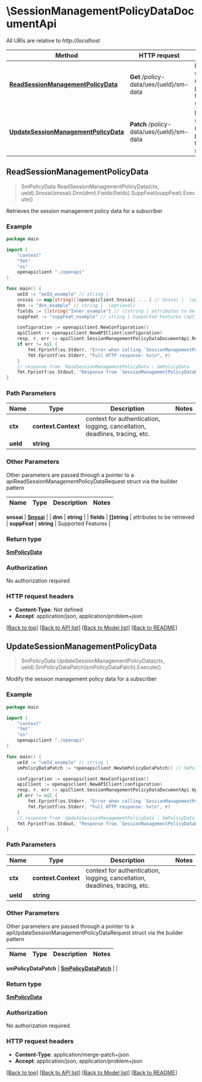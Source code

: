 # \SessionManagementPolicyDataDocumentApi

All URIs are relative to *http://localhost*

Method | HTTP request | Description
------------- | ------------- | -------------
[**ReadSessionManagementPolicyData**](SessionManagementPolicyDataDocumentApi.md#ReadSessionManagementPolicyData) | **Get** /policy-data/ues/{ueId}/sm-data | Retrieves the session management policy data for a subscriber
[**UpdateSessionManagementPolicyData**](SessionManagementPolicyDataDocumentApi.md#UpdateSessionManagementPolicyData) | **Patch** /policy-data/ues/{ueId}/sm-data | Modify the session management policy data for a subscriber



## ReadSessionManagementPolicyData

> SmPolicyData ReadSessionManagementPolicyData(ctx, ueId).Snssai(snssai).Dnn(dnn).Fields(fields).SuppFeat(suppFeat).Execute()

Retrieves the session management policy data for a subscriber

### Example

```go
package main

import (
    "context"
    "fmt"
    "os"
    openapiclient "./openapi"
)

func main() {
    ueId := "ueId_example" // string | 
    snssai := map[string][]openapiclient.Snssai{ ... } // Snssai |  (optional)
    dnn := "dnn_example" // string |  (optional)
    fields := []string{"Inner_example"} // []string | attributes to be retrieved (optional)
    suppFeat := "suppFeat_example" // string | Supported Features (optional)

    configuration := openapiclient.NewConfiguration()
    apiClient := openapiclient.NewAPIClient(configuration)
    resp, r, err := apiClient.SessionManagementPolicyDataDocumentApi.ReadSessionManagementPolicyData(context.Background(), ueId).Snssai(snssai).Dnn(dnn).Fields(fields).SuppFeat(suppFeat).Execute()
    if err != nil {
        fmt.Fprintf(os.Stderr, "Error when calling `SessionManagementPolicyDataDocumentApi.ReadSessionManagementPolicyData``: %v\n", err)
        fmt.Fprintf(os.Stderr, "Full HTTP response: %v\n", r)
    }
    // response from `ReadSessionManagementPolicyData`: SmPolicyData
    fmt.Fprintf(os.Stdout, "Response from `SessionManagementPolicyDataDocumentApi.ReadSessionManagementPolicyData`: %v\n", resp)
}
```

### Path Parameters


Name | Type | Description  | Notes
------------- | ------------- | ------------- | -------------
**ctx** | **context.Context** | context for authentication, logging, cancellation, deadlines, tracing, etc.
**ueId** | **string** |  | 

### Other Parameters

Other parameters are passed through a pointer to a apiReadSessionManagementPolicyDataRequest struct via the builder pattern


Name | Type | Description  | Notes
------------- | ------------- | ------------- | -------------

 **snssai** | [**Snssai**](Snssai.md) |  | 
 **dnn** | **string** |  | 
 **fields** | **[]string** | attributes to be retrieved | 
 **suppFeat** | **string** | Supported Features | 

### Return type

[**SmPolicyData**](SmPolicyData.md)

### Authorization

No authorization required

### HTTP request headers

- **Content-Type**: Not defined
- **Accept**: application/json, application/problem+json

[[Back to top]](#) [[Back to API list]](../README.md#documentation-for-api-endpoints)
[[Back to Model list]](../README.md#documentation-for-models)
[[Back to README]](../README.md)


## UpdateSessionManagementPolicyData

> SmPolicyData UpdateSessionManagementPolicyData(ctx, ueId).SmPolicyDataPatch(smPolicyDataPatch).Execute()

Modify the session management policy data for a subscriber

### Example

```go
package main

import (
    "context"
    "fmt"
    "os"
    openapiclient "./openapi"
)

func main() {
    ueId := "ueId_example" // string | 
    smPolicyDataPatch := *openapiclient.NewSmPolicyDataPatch() // SmPolicyDataPatch | 

    configuration := openapiclient.NewConfiguration()
    apiClient := openapiclient.NewAPIClient(configuration)
    resp, r, err := apiClient.SessionManagementPolicyDataDocumentApi.UpdateSessionManagementPolicyData(context.Background(), ueId).SmPolicyDataPatch(smPolicyDataPatch).Execute()
    if err != nil {
        fmt.Fprintf(os.Stderr, "Error when calling `SessionManagementPolicyDataDocumentApi.UpdateSessionManagementPolicyData``: %v\n", err)
        fmt.Fprintf(os.Stderr, "Full HTTP response: %v\n", r)
    }
    // response from `UpdateSessionManagementPolicyData`: SmPolicyData
    fmt.Fprintf(os.Stdout, "Response from `SessionManagementPolicyDataDocumentApi.UpdateSessionManagementPolicyData`: %v\n", resp)
}
```

### Path Parameters


Name | Type | Description  | Notes
------------- | ------------- | ------------- | -------------
**ctx** | **context.Context** | context for authentication, logging, cancellation, deadlines, tracing, etc.
**ueId** | **string** |  | 

### Other Parameters

Other parameters are passed through a pointer to a apiUpdateSessionManagementPolicyDataRequest struct via the builder pattern


Name | Type | Description  | Notes
------------- | ------------- | ------------- | -------------

 **smPolicyDataPatch** | [**SmPolicyDataPatch**](SmPolicyDataPatch.md) |  | 

### Return type

[**SmPolicyData**](SmPolicyData.md)

### Authorization

No authorization required

### HTTP request headers

- **Content-Type**: application/merge-patch+json
- **Accept**: application/json, application/problem+json

[[Back to top]](#) [[Back to API list]](../README.md#documentation-for-api-endpoints)
[[Back to Model list]](../README.md#documentation-for-models)
[[Back to README]](../README.md)

